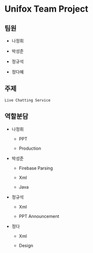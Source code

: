 # Unifox Team Project

## 팀원 
* 나정휘

* 박성준

* 정규석

* 정다혜

## 주제
```
Live Chatting Service
```

## 역할분담
* 나정휘

  * PPT

  * Production

* 박성준

  * Firebase Parsing

  * Xml

  * Java

* 정규석

  * Xml

  * PPT Announcement

* 정다
 
  * Xml

  * Design
